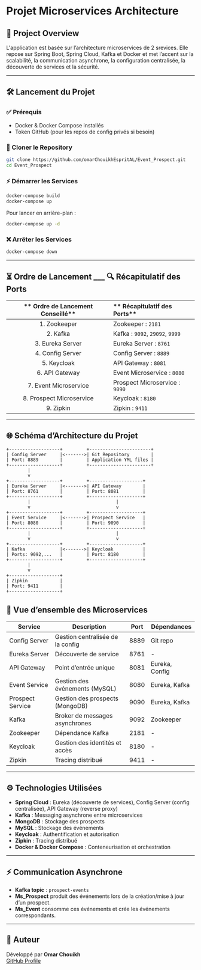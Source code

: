 # Projet Microservices Architecture

## 📄 Project Overview

L'application est basée sur l’architecture microservices de 2 srevices. Elle repose sur Spring Boot, Spring Cloud, Kafka et Docker et met l’accent sur la scalabilité, la communication asynchrone, la configuration centralisée, la découverte de services et la sécurité.


---

## 🛠️ Lancement du Projet

### ✅ Prérequis

- Docker & Docker Compose installés
- Token GitHub (pour les repos de config privés si besoin)

### 📂 Cloner le Repository

```bash
git clone https://github.com/omarChouikhEspritAL/Event_Prospect.git
cd Event_Prospect
```

### ⚡️ Démarrer les Services

```bash
docker-compose build
docker-compose up
```
Pour lancer en arrière-plan :

```bash
docker-compose up -d
```

### ❌ Arrêter les Services

```bash
docker-compose down
```

---

## ⏳ Ordre de Lancement        ___       🔍 Récapitulatif des Ports

| ** Ordre de Lancement Conseillé** | ** Récapitulatif des Ports**      |
|:-----------------------------------:|:------------------------------------|
| 1. Zookeeper                       | Zookeeper : `2181`                  |
| 2. Kafka                           | Kafka : `9092`, `29092`, `9999`     |
| 3. Eureka Server                   | Eureka Server : `8761`              |
| 4. Config Server                   | Config Server : `8889`              |
| 5. Keycloak                        | API Gateway : `8081`                |
| 6. API Gateway                     | Event Microservice : `8080`         |
| 7. Event Microservice              | Prospect Microservice : `9090`      |
| 8. Prospect Microservice           | Keycloak : `8180`                   |
| 9. Zipkin                          | Zipkin : `9411`                     |


---

## 🌐 Schéma d’Architecture du Projet

```
+-------------------+         +-----------------------+
| Config Server     |<------->| Git Repository        |
| Port: 8889        |         | Application YML files |
+-------------------+         +-----------------------+
        |
        v
+-------------------+         +--------------------+
| Eureka Server     |<------->| API Gateway        |
| Port: 8761        |         | Port: 8081         |
+-------------------+         +--------------------+
        |                                |
        v                                v
+-------------------+         +--------------------+
| Event Service     |<------->| Prospect Service   |
| Port: 8080        |         | Port: 9090         |
+-------------------+         +--------------------+
        |                                |
        v                                v
+-------------------+         +--------------------+
| Kafka             |<------->| Keycloak           |
| Ports: 9092,...   |         | Port: 8180         |
+-------------------+         +--------------------+
        |
        v
+-------------------+
| Zipkin            |
| Port: 9411        |
+-------------------+
```


## 🔗 Vue d’ensemble des Microservices

| Service           | Description                          | Port   | Dépendances           |
|-------------------|--------------------------------------|--------|-----------------------|
| Config Server     | Gestion centralisée de la config     | 8889   | Git repo              |
| Eureka Server     | Découverte de service                | 8761   | -                     |
| API Gateway       | Point d’entrée unique                | 8081   | Eureka, Config        |
| Event Service     | Gestion des événements (MySQL)       | 8080   | Eureka, Kafka         |
| Prospect Service  | Gestion des prospects (MongoDB)      | 9090   | Eureka, Kafka         |
| Kafka            | Broker de messages asynchrones        | 9092   | Zookeeper             |
| Zookeeper         | Dépendance Kafka                     | 2181   | -                     |
| Keycloak          | Gestion des identités et accès       | 8180   | -                     |
| Zipkin            | Tracing distribué                    | 9411   | -                     |


---

## ⚙️ Technologies Utilisées

- **Spring Cloud** : Eureka (découverte de services), Config Server (config centralisée), API Gateway (reverse proxy)
- **Kafka** : Messaging asynchrone entre microservices
- **MongoDB** : Stockage des prospects
- **MySQL** : Stockage des événements
- **Keycloak** : Authentification et autorisation
- **Zipkin** : Tracing distribué
- **Docker & Docker Compose** : Conteneurisation et orchestration

---

## ⚡️ Communication Asynchrone

- **Kafka topic** : `prospect-events`
- **Ms_Prospect** produit des événements lors de la création/mise à jour d’un prospect.
- **Ms_Event** consomme ces événements et crée les événements correspondants.


---

## 📅 Auteur

Développé par **Omar Chouikh**  
[GitHub Profile](https://github.com/omarChouikhEspritAL)

